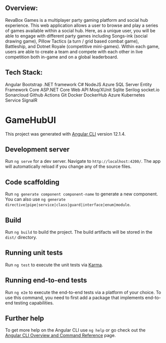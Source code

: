 ## Overview:
RevaBox Games is a multiplayer party gaming platform and social hub experience. This web application allows a user to browse and play a series of games available within a social hub. Here, as a unique user, you will be able to engage with different party games including Songs-ink (social drawing game), Pillow Tactics (a turn / grid based combat game), Battleship, and Dotnet Royale (competitive mini-games). Within each game, users are able to create a team and compete with each other in live competition both in-game and on a global leaderboard.

## Tech Stack:
Angular 
Bootstrap
.NET framework
C#
NodeJS
Azure SQL Server 
Entity Framework Core
ASP.NET Core Web API
Moq/XUnit
Sqlite
Serilog
socket.io
Sonarcloud
Github Actions
Git
Docker
DockerHub
Azure Kubernetes Service
SignalR


# GameHubUI

This project was generated with [Angular CLI](https://github.com/angular/angular-cli) version 12.1.4.

## Development server

Run `ng serve` for a dev server. Navigate to `http://localhost:4200/`. The app will automatically reload if you change any of the source files.

## Code scaffolding

Run `ng generate component component-name` to generate a new component. You can also use `ng generate directive|pipe|service|class|guard|interface|enum|module`.

## Build

Run `ng build` to build the project. The build artifacts will be stored in the `dist/` directory.

## Running unit tests

Run `ng test` to execute the unit tests via [Karma](https://karma-runner.github.io).

## Running end-to-end tests

Run `ng e2e` to execute the end-to-end tests via a platform of your choice. To use this command, you need to first add a package that implements end-to-end testing capabilities.

## Further help

To get more help on the Angular CLI use `ng help` or go check out the [Angular CLI Overview and Command Reference](https://angular.io/cli) page.

